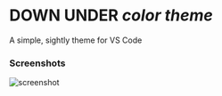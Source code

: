 # DOWN UNDER _color theme_
A simple, sightly theme for VS Code

### Screenshots
![screenshot](https://i.imgur.com/Ug8UryO.png)